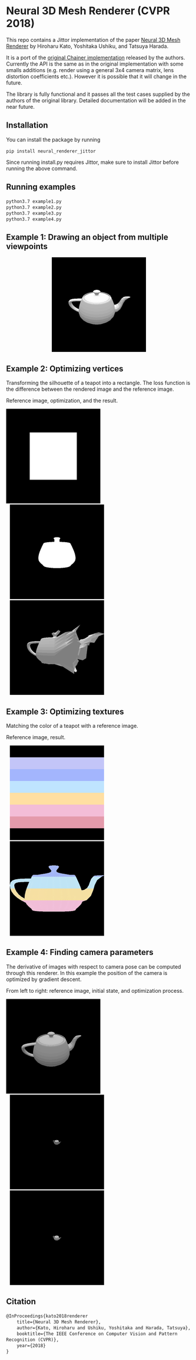 # Neural 3D Mesh Renderer (CVPR 2018)

This repo contains a Jittor implementation of the paper [Neural 3D Mesh Renderer](http://hiroharu-kato.com/projects_en/neural_renderer.html) by Hiroharu Kato, Yoshitaka Ushiku, and Tatsuya Harada.

It is a port of the [original Chainer implementation](https://github.com/hiroharu-kato/neural_renderer) released by the authors.
Currently the API is the same as in the original implementation with some smalls additions (e.g. render using a general 3x4 camera matrix, lens distortion coefficients etc.). However it is possible that it will change in the future.

The library is fully functional and it passes all the test cases supplied by the authors of the original library.
Detailed documentation will be added in the near future.

## Installation
You can install the package by running
```
pip install neural_renderer_jittor
```
Since running install.py requires Jittor, make sure to install Jittor before running the above command.
## Running examples
```
python3.7 example1.py
python3.7 example2.py
python3.7 example3.py
python3.7 example4.py
```


## Example 1: Drawing an object from multiple viewpoints

<p align="center">
<img src="data/example1.gif" \>
</p>

## Example 2: Optimizing vertices

Transforming the silhouette of a teapot into a rectangle. The loss function is the difference between the rendered image and the reference image.

Reference image, optimization, and the result.


<p align="left">
<img src="data/example2_ref.png"\>
<img src="data/example2_optimization.gif" style="padding-left: 10px;" \>
<img src="data/example2_result.gif" style="padding-left: 10px;" \>
</p>

## Example 3: Optimizing textures

Matching the color of a teapot with a reference image.

Reference image, result.

<p align="left">
<img src="data/example3_ref.png" style="padding-left: 10px;" \>
<img src="data/example3_result.gif" style="padding-left: 10px;" \>
</p>

## Example 4: Finding camera parameters

The derivative of images with respect to camera pose can be computed through this renderer. In this example the position of the camera is optimized by gradient descent.

From left to right: reference image, initial state, and optimization process.

<p align="left">
<img src="data/example4_ref.png" \>
<img src="data/example4_init.png" style="padding-left: 10px;" \>
<img src="data/example4_result.gif" style="padding-left: 10px;" \>
</p>

## Citation

```
@InProceedings{kato2018renderer
    title={Neural 3D Mesh Renderer},
    author={Kato, Hiroharu and Ushiku, Yoshitaka and Harada, Tatsuya},
    booktitle={The IEEE Conference on Computer Vision and Pattern Recognition (CVPR)},
    year={2018}
}
```

